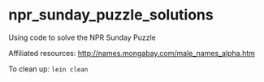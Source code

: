 # npr_sunday_puzzle_solutions
Using code to solve the NPR Sunday Puzzle

Affiliated resources:
http://names.mongabay.com/male_names_alpha.htm

To clean up:
`lein clean`
